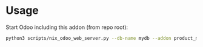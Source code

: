 # Usage

Start Odoo including this addon (from repo root):

```bash
python3 scripts/nix_odoo_web_server.py --db-name mydb --addon product_multi_barcode_constraint_per_company
```
